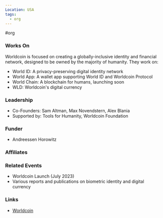 ```yaml
---
Location: USA
tags:
  - org
---
```

#org

### Works On
Worldcoin is focused on creating a globally-inclusive identity and financial network, designed to be owned by the majority of humanity. They work on:

- World ID: A privacy-preserving digital identity network
- World App: A wallet app supporting World ID and Worldcoin Protocol
- World Chain: A blockchain for humans, launching soon
- WLD: Worldcoin's digital currency

### Leadership
- Co-Founders: Sam Altman, Max Novendstern, Alex Blania
- Supported by: Tools for Humanity, Worldcoin Foundation

### Funder
- Andreessen Horowitz

### Affiliates

### Related Events
- Worldcoin Launch (July 2023)
- Various reports and publications on biometric identity and digital currency

### Links
- [Worldcoin](https://worldcoin.org/)
